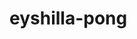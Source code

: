 <!DOCTYPE html>
<html lang="en">
  <head>
    <script src="https://cdnjs.cloudflare.com/ajax/libs/p5.js/1.9.1/p5.js"></script>
    <script src="https://cdnjs.cloudflare.com/ajax/libs/p5.js/1.9.1/addons/p5.sound.min.js"></script>
    <link rel="stylesheet" type="text/css" href="style.css">
    <meta charset="utf-8" />

  </head>
  <body>
    <main>
    </main>
    <script src="sketch.js"></script>
    <script src="p5.collide2d.js"></script>
  </body>
</html>

# eyshilla-pong
